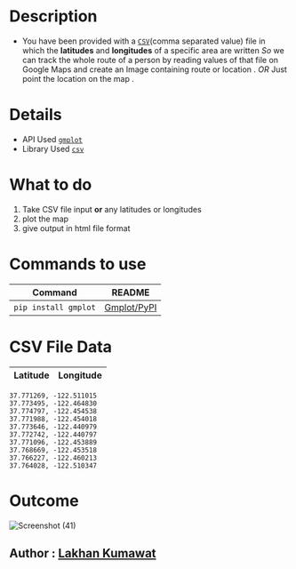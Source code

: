 # Description 
- You have been provided with a [`CSV`](https://www.bigcommerce.com/ecommerce-answers/what-csv-file-and-what-does-it-mean-my-ecommerce-business/#:~:text=A%20CSV%20is%20a%20comma,Microsoft%20Excel%20or%20Google%20Spreadsheets.)(comma separated value) file in which the **latitudes** and **longitudes** of a specific area are written
_So_ we can track the whole route of a person by reading values of that file on Google Maps and create an Image containing route or location .
_OR_ Just point the location on the map .

# Details 
- API Used [`gmplot`](https://github.com/gmplot/gmplot/wiki)
- Library Used [`csv`](https://docs.python.org/3/library/csv.html)

# What to do
1. Take CSV file input **or** any latitudes or longitudes
2. plot the map 
3. give output in html file format

# Commands to use 

| Command | README |
| ------ | ------ |
| `pip install gmplot` | [Gmplot/PyPI](https://pypi.org/project/gmplot/) |

# CSV File Data
   | Latitude |  Longitude |
   | ------ | ------ |
    37.771269, -122.511015
    37.773495, -122.464830
    37.774797, -122.454538
    37.771988, -122.454018
    37.773646, -122.440979
    37.772742, -122.440797
    37.771096, -122.453889
    37.768669, -122.453518
    37.766227, -122.460213
    37.764028, -122.510347

# Outcome 
![Screenshot (41)](https://user-images.githubusercontent.com/55774240/113260040-6dadab00-92eb-11eb-97ef-ee2772e22a3f.png)


## Author : [Lakhan Kumawat](https://github.com/Lakhankumawat)
    
    
